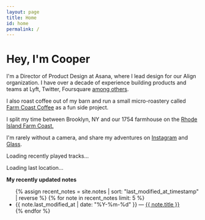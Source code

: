 ```yaml
---
layout: page
title: Home
id: home
permalink: /
---
```


# Hey, I'm Cooper


I'm a Director of Product Design at Asana, where I lead design for our Align organization. I have over a decade of experience building products and teams at Lyft, Twitter, Foursquare [among others](https://read.cv/coops). 

I also roast coffee out of my barn and run a small micro-roastery called [Farm Coast Coffee](https://farmcoastcoffee.square.site) as a fun side project.

I split my time between Brooklyn, NY and our 1754 farmhouse on the [Rhode Island Farm Coast.](https://www.nytimes.com/2023/10/09/travel/east-bay-rhode-island.html)

I'm rarely without a camera, and share my adventures on [Instagram](https://www.instagram.com/coopersmith) and [Glass](https://glass.photo/coop).

<div id="recently-played">
  <p>Loading recently played tracks...</p>
</div>

<div id="last-checkin">
  <p>Loading last location...</p>
</div>

<strong>My recently updated notes</strong>

<!-- <h3>Recently Updated</h3> -->
<ul>
  {% assign recent_notes = site.notes | sort: "last_modified_at_timestamp" | reverse %}
  {% for note in recent_notes limit: 5 %}
    <li>
      {{ note.last_modified_at | date: "%Y-%m-%d" }} — <a class="internal-link" href="{{ site.baseurl }}{{ note.url }}">{{ note.title }}</a>
    </li>
  {% endfor %}
</ul>

<!-- <h3>Recently Created</h3>
<ul>
  {% assign new_notes = site.notes | sort: "created_at_timestamp" | reverse %}
  {% for note in new_notes limit: 5 %}
    <li>
      {{ note.created_at | date: "%Y-%m-%d" }} — <a class="internal-link" href="{{ site.baseurl }}{{ note.url }}">{{ note.title }}</a>
    </li>
  {% endfor %}
</ul>
-->
<style>
  .wrapper {
    max-width: 46em;
  }
</style>

<script src="{{ site.baseurl }}/assets/js/lastfm.js"></script>
<script src="{{ site.baseurl }}/assets/js/foursquare.js"></script>
